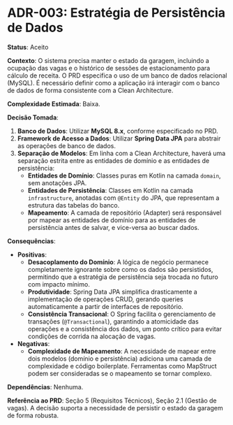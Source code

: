 # ADR-003: Estratégia de Persistência de Dados

**Status**: Aceito

**Contexto**: O sistema precisa manter o estado da garagem, incluindo a ocupação das vagas e o histórico de sessões de estacionamento para cálculo de receita. O PRD especifica o uso de um banco de dados relacional (MySQL). É necessário definir como a aplicação irá interagir com o banco de dados de forma consistente com a Clean Architecture.

**Complexidade Estimada**: Baixa.

**Decisão Tomada**:
1.  **Banco de Dados**: Utilizar **MySQL 8.x**, conforme especificado no PRD.
2.  **Framework de Acesso a Dados**: Utilizar **Spring Data JPA** para abstrair as operações de banco de dados.
3.  **Separação de Modelos**: Em linha com a Clean Architecture, haverá uma separação estrita entre as entidades de domínio e as entidades de persistência:
    *   **Entidades de Domínio**: Classes puras em Kotlin na camada `domain`, sem anotações JPA.
    *   **Entidades de Persistência**: Classes em Kotlin na camada `infrastructure`, anotadas com `@Entity` do JPA, que representam a estrutura das tabelas do banco.
    *   **Mapeamento**: A camada de repositório (Adapter) será responsável por mapear as entidades de domínio para as entidades de persistência antes de salvar, e vice-versa ao buscar dados.

**Consequências**:
*   **Positivas**:
    *   **Desacoplamento do Domínio**: A lógica de negócio permanece completamente ignorante sobre como os dados são persistidos, permitindo que a estratégia de persistência seja trocada no futuro com impacto mínimo.
    *   **Produtividade**: Spring Data JPA simplifica drasticamente a implementação de operações CRUD, gerando queries automaticamente a partir de interfaces de repositório.
    *   **Consistência Transacional**: O Spring facilita o gerenciamento de transações (`@Transactional`), garantindo a atomicidade das operações e a consistência dos dados, um ponto crítico para evitar condições de corrida na alocação de vagas.
*   **Negativas**:
    *   **Complexidade de Mapeamento**: A necessidade de mapear entre dois modelos (domínio e persistência) adiciona uma camada de complexidade e código boilerplate. Ferramentas como MapStruct podem ser consideradas se o mapeamento se tornar complexo.

**Dependências**: Nenhuma.

**Referência ao PRD**: Seção 5 (Requisitos Técnicos), Seção 2.1 (Gestão de vagas). A decisão suporta a necessidade de persistir o estado da garagem de forma robusta.
